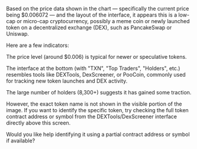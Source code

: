 Based on the price data shown in the chart — specifically the current price being $0.006072 — and the layout of the
interface, it appears this is a low-cap or micro-cap cryptocurrency, possibly a meme coin or newly launched token on a
decentralized exchange (DEX), such as PancakeSwap or Uniswap.

Here are a few indicators:

The price level (around $0.006) is typical for newer or speculative tokens.

The interface at the bottom (with "TXN", "Top Traders", "Holders", etc.) resembles tools like DEXTools, DexScreener, or
PooCoin, commonly used for tracking new token launches and DEX activity.

The large number of holders (8,300+) suggests it has gained some traction.

However, the exact token name is not shown in the visible portion of the image. If you want to identify the specific
token, try checking the full token contract address or symbol from the DEXTools/DexScreener interface directly above
this screen.

Would you like help identifying it using a partial contract address or symbol if available?